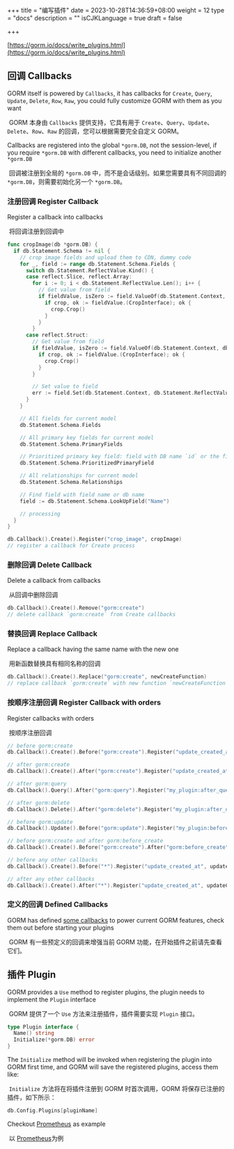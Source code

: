 +++
title = "编写插件"
date = 2023-10-28T14:36:59+08:00
weight = 12
type = "docs"
description = ""
isCJKLanguage = true
draft = false

+++

[https://gorm.io/docs/write_plugins.html](https://gorm.io/docs/write_plugins.html)

## 回调 Callbacks

GORM itself is powered by `Callbacks`, it has callbacks for `Create`, `Query`, `Update`, `Delete`, `Row`, `Raw`, you could fully customize GORM with them as you want

​	GORM 本身由 `Callbacks` 提供支持，它具有用于 `Create`、`Query`、`Update`、`Delete`、`Row`、`Raw` 的回调，您可以根据需要完全自定义 GORM。

Callbacks are registered into the global `*gorm.DB`, not the session-level, if you require `*gorm.DB` with different callbacks, you need to initialize another `*gorm.DB`

​	回调被注册到全局的 `*gorm.DB` 中，而不是会话级别。如果您需要具有不同回调的 `*gorm.DB`，则需要初始化另一个 `*gorm.DB`。

### 注册回调 Register Callback

Register a callback into callbacks

​	将回调注册到回调中

``` go
func cropImage(db *gorm.DB) {
  if db.Statement.Schema != nil {
    // crop image fields and upload them to CDN, dummy code
    for _, field := range db.Statement.Schema.Fields {
      switch db.Statement.ReflectValue.Kind() {
      case reflect.Slice, reflect.Array:
        for i := 0; i < db.Statement.ReflectValue.Len(); i++ {
          // Get value from field
          if fieldValue, isZero := field.ValueOf(db.Statement.Context, db.Statement.ReflectValue.Index(i)); !isZero {
            if crop, ok := fieldValue.(CropInterface); ok {
              crop.Crop()
            }
          }
        }
      case reflect.Struct:
        // Get value from field
        if fieldValue, isZero := field.ValueOf(db.Statement.Context, db.Statement.ReflectValue); !isZero {
          if crop, ok := fieldValue.(CropInterface); ok {
            crop.Crop()
          }
        }

        // Set value to field
        err := field.Set(db.Statement.Context, db.Statement.ReflectValue, "newValue")
      }
    }

    // All fields for current model
    db.Statement.Schema.Fields

    // All primary key fields for current model
    db.Statement.Schema.PrimaryFields

    // Prioritized primary key field: field with DB name `id` or the first defined primary key
    db.Statement.Schema.PrioritizedPrimaryField

    // All relationships for current model
    db.Statement.Schema.Relationships

    // Find field with field name or db name
    field := db.Statement.Schema.LookUpField("Name")

    // processing
  }
}

db.Callback().Create().Register("crop_image", cropImage)
// register a callback for Create process
```

### 删除回调 Delete Callback

Delete a callback from callbacks

​	从回调中删除回调

``` go
db.Callback().Create().Remove("gorm:create")
// delete callback `gorm:create` from Create callbacks
```

### 替换回调 Replace Callback

Replace a callback having the same name with the new one

​	用新函数替换具有相同名称的回调

``` go
db.Callback().Create().Replace("gorm:create", newCreateFunction)
// replace callback `gorm:create` with new function `newCreateFunction` for Create process
```

### 按顺序注册回调 Register Callback with orders

Register callbacks with orders

​	按顺序注册回调

``` go
// before gorm:create
db.Callback().Create().Before("gorm:create").Register("update_created_at", updateCreated)

// after gorm:create
db.Callback().Create().After("gorm:create").Register("update_created_at", updateCreated)

// after gorm:query
db.Callback().Query().After("gorm:query").Register("my_plugin:after_query", afterQuery)

// after gorm:delete
db.Callback().Delete().After("gorm:delete").Register("my_plugin:after_delete", afterDelete)

// before gorm:update
db.Callback().Update().Before("gorm:update").Register("my_plugin:before_update", beforeUpdate)

// before gorm:create and after gorm:before_create
db.Callback().Create().Before("gorm:create").After("gorm:before_create").Register("my_plugin:before_create", beforeCreate)

// before any other callbacks
db.Callback().Create().Before("*").Register("update_created_at", updateCreated)

// after any other callbacks
db.Callback().Create().After("*").Register("update_created_at", updateCreated)
```

### 定义的回调 Defined Callbacks

GORM has defined [some callbacks](https://github.com/go-gorm/gorm/blob/master/callbacks/callbacks.go) to power current GORM features, check them out before starting your plugins

​	GORM 有一些预定义的回调来增强当前 GORM 功能，在开始插件之前请先查看它们。

## 插件 Plugin

GORM provides a `Use` method to register plugins, the plugin needs to implement the `Plugin` interface

​	GORM 提供了一个 `Use` 方法来注册插件，插件需要实现 `Plugin` 接口。

``` go
type Plugin interface {
  Name() string
  Initialize(*gorm.DB) error
}
```

The `Initialize` method will be invoked when registering the plugin into GORM first time, and GORM will save the registered plugins, access them like:

​	`Initialize` 方法将在将插件注册到 GORM 时首次调用，GORM 将保存已注册的插件，如下所示：

``` go
db.Config.Plugins[pluginName]
```

Checkout [Prometheus](https://gorm.io/docs/prometheus.html) as example

​	以 [Prometheus](https://gorm.io/docs/prometheus.html)为例